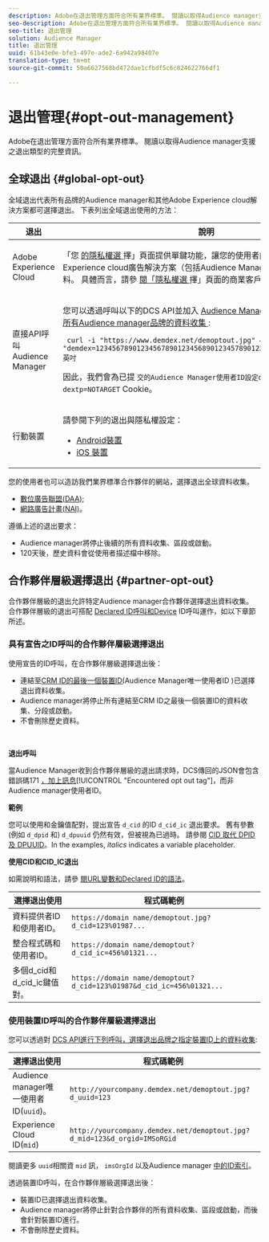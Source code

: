 ```yaml
---
description: Adobe在退出管理方面符合所有業界標準。 閱讀以取得Audience manager支援之退出類型的完整資訊。
seo-description: Adobe在退出管理方面符合所有業界標準。 閱讀以取得Audience manager支援之退出類型的完整資訊。
seo-title: 退出管理
solution: Audience Manager
title: 退出管理
uuid: 61b43e0e-bfe3-497e-ade2-6a942a98407e
translation-type: tm+mt
source-git-commit: 50a6627568bd472dae1cfbdf5c6c824622766df1

---
```



# 退出管理{#opt-out-management}

Adobe在退出管理方面符合所有業界標準。 閱讀以取得Audience manager支援之退出類型的完整資訊。

## 全球退出 {#global-opt-out}

全域退出代表所有品牌的Audience manager和其他Adobe Experience cloud解決方案都可選擇退出。 下表列出全域退出使用的方法：

<table id="table_F1027B9633E948DCBB11C141B381682A"> 
 <thead> 
  <tr> 
   <th colname="col1" class="entry"> 退出 </th> 
   <th colname="col2" class="entry"> 說明 </th> 
  </tr> 
 </thead>
 <tbody> 
  <tr> 
   <td colname="col1"> <p>Adobe Experience Cloud </p> </td> 
   <td colname="col2"> <p>「您 <a href="https://www.adobe.com/privacy/opt-out.html#customeruse" format="http" scope="external"> 的隱私權選 </a> 擇」頁面提供單鍵功能，讓您的使用者能夠控制Adobe Experience cloud廣告解決方案（包括Audience Manager）收集和選擇退出資料。 具體而言，請參 <a href="https://www.adobe.com/privacy/opt-out.html#customeruse" format="http" scope="external"> 閱「隱私權選 </a> 擇」頁面的商業客戶區段。 </p> </td> 
  </tr> 
  <tr> 
   <td colname="col1"> <p>直接API呼叫Audience Manager </p> </td> 
   <td colname="col2"> <p>您可以透過呼叫以下的DCS API並加入 <a href="../../reference/ids-in-aam.md"> Audience Manager使用者ID，選擇退出所有Audience manager品牌的資料收集 </a>: </p> <p> <code> curl -i "https://www.demdex.net/demoptout.jpg" —cookie "demdex=1234567890123456789012345689012345789012345678;dextp=12;DST=12英吋 </code> </p> <p>因此，我們會為已提 <code>交的Audience Manager使用者ID設定demdex=NOTARGET</code><code>和dextp=NOTARGET</code> Cookie。 </p> </td> 
  </tr> 
  <tr> 
   <td colname="col1"> <p>行動裝置 </p> </td> 
   <td colname="col2"> <p>請參閱下列的退出與隱私權設定： </p> <p> 
     <ul id="ul_78042D6D302F4119A2439BF71F228288"> 
      <li id="li_5A0EDABDEF454FEEBBBFF4D68CC9A366"> <a href="https://marketing.adobe.com/resources/help/en_US/mobile/android/privacy.html" format="https" scope="external"> Android裝置 </a> </li> 
      <li id="li_690067D869B84A9598AA97388D56F1BE"> <a href="https://marketing.adobe.com/resources/help/en_US/mobile/ios/privacy.html" format="https" scope="external"> iOS 裝置 </a> </li> 
     </ul> </p> </td> 
  </tr> 
 </tbody> 
</table>

您的使用者也可以造訪我們業界標準合作夥伴的網站，選擇退出全球資料收集。

* [數位廣告聯盟(DAA)](https://optout.aboutads.info/?c=2#!/);
* [網路廣告計畫(NAI)](https://optout.networkadvertising.org/?c=1#!/)。

遵循上述的退出要求：

* Audience manager將停止後續的所有資料收集、區段或啟動。
* 120天後，歷史資料會從使用者描述檔中移除。

## 合作夥伴層級選擇退出 {#partner-opt-out}

合作夥伴層級的退出允許特定Audience manager合作夥伴選擇退出資料收集。 合作夥伴層級的退出可搭配 [Declared ID呼叫和Device](../../features/declared-ids.md) ID呼叫運作，如以下章節所述。

### 具有宣告之ID呼叫的合作夥伴層級選擇退出

使用宣告的ID呼叫，在合作夥伴層級選擇退出後：

* 連結至[CRM ID的最後一個裝置ID(](../../reference/ids-in-aam.md)Audience Manager唯一使用者ID [](../../reference/ids-in-aam.md) )已選擇退出資料收集。
* Audience manager將停止所有連結至CRM ID之最後一個裝置ID的資料收集、分段或啟動。
* 不會刪除歷史資料。

<br/>

**退出呼叫**

當Audience Manager收到合作夥伴層級的退出請求時，DCS傳回的JSON會包含錯誤碼171 [，加上訊息](../../api/dcs-intro/dcs-api-reference/dcs-error-codes.md#opt-out-error-codes)[!UICONTROL "Encountered opt out tag"]，而非Audience manager使用者ID。

<!-- 

<p> 
 <ul id="ul_65EF2E1ED8F24457A35299E38AFE1DBE"> 
  <li id="li_832D0B507BC64782A5D3662FD5173A37">Audience Manager can pass in a declared ID opt-out alongside an Audience Manager UUID in the URL. </li> 
  <li id="li_D6C41CB385C5401D98156E5A3D79AAEE">The declared ID opt-out is stored in the Profile Cache Server (PCS) on a per-partner basis. There is no platform-level opt-out using declared IDs. Additionally, Audience Manager opts the user out from that particular region on the edge (the opt-out does not cross DCS regions). </li> 
 </ul> </p>

 -->

<!-- 

<p>See <a href="../../overview/data-security-and-privacy/data-privacy.md"> Data Privacy </a> for more information about opting-out of data collection. </p>

 -->



**範例**

您可以使用和金鑰值配對，提出宣告 `d_cid` 的ID `d_cid_ic` 退出要求。 舊有參數(例如 `d_dpid` 和) `d_dpuuid` 仍然有效，但被視為已過時。 請參閱 [CID 取代 DPID 及 DPUUID](../../reference/cid.md)。In the examples, *italics* indicates a variable placeholder.

**使用CID和CID_IC退出**

如需說明和語法，請參 [閱URL變數和Declared ID的語法](../../features/declared-ids.md#variables-and-syntax)。

| 選擇退出使用 | 程式碼範例 |
|--- |--- |
| 資料提供者ID和使用者ID。 | `https://domain name/demoptout.jpg?d_cid=123%01987...` |
| 整合程式碼和使用者ID。 | `https://domain name/demoptout?d_cid_ic=456%01321...` |
| 多個d_cid和d_cid_ic鍵值對。 | `https://domain name/demoptout?d_cid=123%01987&d_cid_ic=456%01321...` |

### 使用裝置ID呼叫的合作夥伴層級選擇退出

您可以透過對 [DCS API進行下列呼叫，選擇退出品牌之指定裝置ID上的資料收集](/help/using/api/dcs-intro/dcs-api-reference/dcs-api-reference-overview.md):

| 選擇退出使用 | 程式碼範例 |
|--- |--- |
| Audience manager唯一使用者ID(`uuid`)。 | `http://yourcompany.demdex.net/demoptout.jpg?d_uuid=123` |
| Experience Cloud ID(`mid`) | `http://yourcompany.demdex.net/demoptout.jpg?d_mid=123&d_orgid=IMSoRGid` |

閱讀更多 `uuid`相關資 `mid` 訊， `imsOrgId` 以及Audience manager [中的ID索引](/help/using/reference/ids-in-aam.md)。

透過裝置ID呼叫，在合作夥伴層級選擇退出後：

* 裝置ID已選擇退出資料收集。
* Audience manager將停止針對合作夥伴的所有資料收集、區段或啟動，而後會針對裝置ID進行。
* 不會刪除歷史資料。
